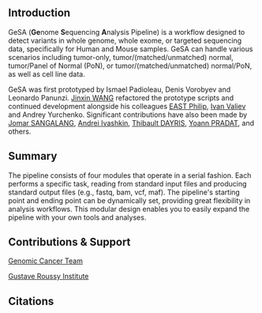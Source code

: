 ## Introduction
GeSA (**Ge**nome **S**equencing **A**nalysis Pipeline) is a workflow designed to detect variants in whole genome, whole exome, or targeted sequencing data, specifically for Human and Mouse samples. GeSA can handle various scenarios including tumor-only, tumor/(matched/unmatched) normal, tumor/Panel of Normal (PoN), or tumor/(matched/unmatched) normal/PoN, as well as cell line data.

GeSA was first prototyped by Ismael Padioleau, Denis Vorobyev and Leonardo Panunzi. [Jinxin WANG](https://github.com/jinxin-wang/) refactored the prototype scripts and continued development alongside his colleagues [EAST Philip](https://github.com/phileastbioinf), [Ivan Valiev](https://github.com/Spirit-booze) and Andrey Yurchenko. Significant contributions have also been made by [Jomar SANGALANG](https://github.com/jsangalang), [Andrei Ivashkin](https://github.com/andrrrsss), [
Thibault DAYRIS](https://github.com/tdayris), [Yoann PRADAT](https://github.com/ypradat), and others.

## Summary

The pipeline consists of four modules that operate in a serial fashion. Each performs a specific task, reading from standard input files and producing standard output files (e.g., fastq, bam, vcf, maf). The pipeline's starting point and ending point can be dynamically set, providing great flexibility in analysis workflows. This modular design enables you to easily expand the pipeline with your own tools and analyses. 

## Contributions & Support

[Genomic Cancer Team](https://www.gustaveroussy.fr/en/genomics-non-melanoma-skin-cancer-team)

[Gustave Roussy Institute](https://www.gustaveroussy.fr/en/institute)

## Citations

